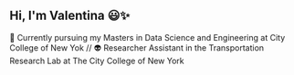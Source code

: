 ## Hi, I'm Valentina 😃✨

🧠 Currently pursuing my Masters in Data Science and Engineering at City College of New Yok //
👽 Researcher Assistant in the Transportation Research Lab at The City College of New York
